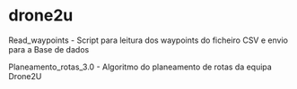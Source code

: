 # drone2u

Read_waypoints - Script para leitura dos waypoints do ficheiro CSV e envio para a Base de dados

Planeamento_rotas_3.0 - Algoritmo do planeamento de rotas da equipa Drone2U
